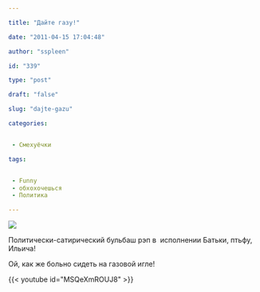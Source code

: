 ```yaml
---

title: "Дайте газу!"

date: "2011-04-15 17:04:48"

author: "sspleen"

id: "339"

type: "post"

draft: "false"

slug: "dajte-gazu"

categories:


 - Смехуёчки

tags:


 - Funny
 - обхохочешься
 - Политика

---
```

[![](/uploads/2012/05/il_ich_feat_a_g_lukashenko_dayte_gazu_1035184.jpeg)](/2011/04/dajte-gazu/il_ich_feat_a_g_lukashenko_dayte_gazu_1035184/)  
  
Политически-сатирический бульбаш рэп в  исполнении Батьки, птьфу, Ильича!  
  
Ой, как же больно сидеть на газовой игле!  
  
{{< youtube id="MSQeXmROUJ8" >}}